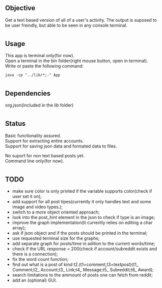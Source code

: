 ## Objective

Get a text based version of all of a user's activity. The output is suposed to be user freindly, but able to be seen in any console terminal.

#
## Usage

This app is terminal only(for now).    
Open a terminal in the bin folder(right mouse button, open in terminal).    
Write or paste the following command: 
``` 
java -cp "../lib/*;." App
```
#
## Dependencies

org.json(included in the lib folder)
#
## Status

Basic functionality assured.  
Support for extracting entire accounts.  
Support for saving json data and formated data to files.  
  

No suport for non text based posts yet.    
Command line only(for now).    
#
## TODO

- make sure color is only printed if the variable supports color(check if user set it on);
- add support for all post tipes(currently it only handles text and some image and video types.);
- switch to a more object oriented approach;
- look into the post_hint element in the json to check if type is an image;
- improve the graph implementation(it currently relies on editing a char array);
- ask if json object and if the posts should be printed in the terminal;
- use requested terminal size for the graphs;
- add separate graph for posts/time in adition to the current words/time;
- check if the URL response = 200(check if account/subreddit exists and there is a connection);
- fix the word count function;   
- find out what is a post of kind t2.(t1=comment,t3=textpost)(t1_	Comment;t2_	Account;t3_	Link;t4_	Message;t5_	Subreddit;t6_	Award);    
- search limitations to the ammount of posts one can fetch from reddit;    
- add an (optional) GUI.    